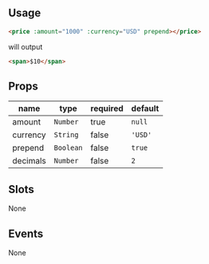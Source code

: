 ## Usage

```html
<price :amount="1000" :currency="USD" prepend></price>
```

will output

```html
<span>$10</span>
```

## Props

| name | type | required | default |
| ---- | ---- | -------- | ------- |
| amount | `Number` | true | `null` |
| currency | `String` | false | `'USD'` |
| prepend | `Boolean` | false | `true` |
| decimals | `Number` | false | `2` |

## Slots

None

## Events

None


